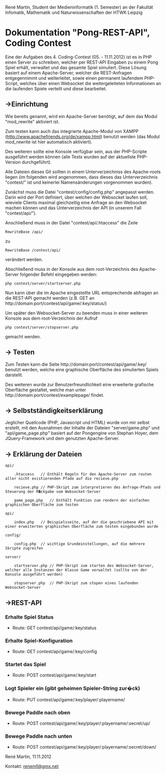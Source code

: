 René Martin, Student der Medieninformatik (1. Semester) an der Fakultät Infomatik, Mathematik und Naturwissenschaften der HTWK Leipzig

Dokumentation "Pong-REST-API", Coding Contest
=============================================


Eine der Aufgaben des 4. Coding-Contest (05. - 11.11.2012) ist es in PHP einen Server zu schreiben, welcher per REST-API Eingaben zu einem Pong Spiel erhält, verwaltet und das gesamte Spiel simuliert.
Diese Lösung basiert auf einem Apache-Server, welcher die REST-Anfragen entgegennimmt und weiterleitet, sowie einen permanent laufendem PHP-Script, welches über einen Websocket die weitergeleiteten Informationen an die laufenden Spiele verteilt und diese bearbeitet.

->Einrichtung
-------------

Wie bereits genannt, wird ein Apache-Server benötigt, auf dem das Modul "mod_rewrite" aktiviert ist.

Zum testen kann auch das integrierte Apache-Modul von XAMPP (http://www.apachefriends.org/de/xampp.html) benutzt werden (das Modul mod_rewrite ist hier automatisch aktiviert).

Des weiteren sollte eine Konsole verfügbar sein, aus der PHP-Scripte ausgeführt werden können (alle Tests wurden auf der aktuellste PHP-Version durchgeführt).

Alle Dateien dieses Git sollten in einem Unterverzeichniss des Apache-roots liegen (im folgenden wird angenommen, dass dieses das Unterverzeichnis "contest/" ist und keinerlei Namensänderungen vorgenommen wurden).

Zunächst muss die Datei "contest/config/config.php" angepasst werden. Darin wird der Port definiert, über welchen der Websocket laufen soll, wieviele Clients maximal gleichzeitig eine Anfrage an den Websocket machen können und das Unterverzeichnis der API (in unserem Fall "contest/api/").

Anschließend muss in der Datei "contest/api/.htaccess" die Zeile

	RewriteBase /api/

zu

	RewriteBase /contest/api/

verändert werden.

Abschließend muss in der Konsole aus dem root-Verzeichnis des Apache-Server folgender Befehl eingegeben werden:

	php contest/server/startserver.php

Nun kann über die im Apache eingestellte URL entsprechende abfragen an die REST-API gemacht werden (z.B. GET an http://domain:port/contest/api/game/:key/status/)

Um später den Websocket-Server zu beenden muss in einer weiteren Konsole aus dem root-Verzeichnis der Aufruf

	php contest/server/stopserver.php

gemacht werden.


-> Testen
---------

Zum Testen kann die Seite http://domain:port/contest/api/game/:key/ benutzt werden, welche eine graphische Oberfläche des simulierten Spiels darstellt.

Des weiteren wurde zur Benutzerfreundlichkeit eine erweiterte grafische Oberfläche gestaltet, welche man unter http://domain:port/contest/examplepage/ findet.


-> Selbstständigkeitserklärung
------------------------------

Jeglicher Quellcode (PHP, Javascript und HTML) wurde von mir selbst erstellt, mit den Ausnahmen der Inhalte der Dateien "server/game.php" und "api/game_page.php" basiert auf der Pongengine von Stephan Hoyer, dem JQuery-Framework und dem genutzten Apache-Server.


-> Erklärung der Dateien
------------------------

	api/

		.htaccess 	// Enthält Regeln für den Apache-Server zum routen aller nicht existierenden Pfade auf die recieve.php 

		recieve.php	// PHP-Skript zum interpretieren des Anfrage-Pfads und Steuerung der R�ckgabe vom Websocket-Server
		
		game_page.php	// Enthält Funktion zum rendern der einfachen graphischen Oberfläche zum testen

	api/
		
		index.php	// Beispielsseite, auf der die geschriebene API mit einer erweiterten graphischen Oberfläche zum testen eingebunden wurde

	config/
		
		config.php	// wichtige Grundeinstellungen, auf die mehrere Skripte zugreifen

	server/
		
		startserver.php	// PHP-Skript zum starten des Websocket-Server, welcher alle Instanzen der Klasse Game verwaltet (sollte von der Konsole ausgeführt werden)
		
		stopserver.php	// PHP-Skript zum stopen eines laufenden Websocket-Server

->REST-API
----------

### Erhalte Spiel Status

* Route: GET contest/api/game/:key/status

### Erhalte Spiel-Konfiguration

* Route: GET contest/api/game/:key/config

### Startet das Spiel

* Route: POST contest/api/game/:key/start

### Logt Spieler ein (gibt geheimen Spieler-String zur�ck)

* Route: PUT contest/api/game/:key/player/:playername/

### Bewege Paddle nach oben

* Route: POST contest/api/game/:key/player/:playername/:secret/up/

### Bewege Paddle nach unten

* Route: POST contest/api/game/:key/player/:playername/:secret/down/



René Martin, 11.11.2012

Kontakt: renem1@gmx.net